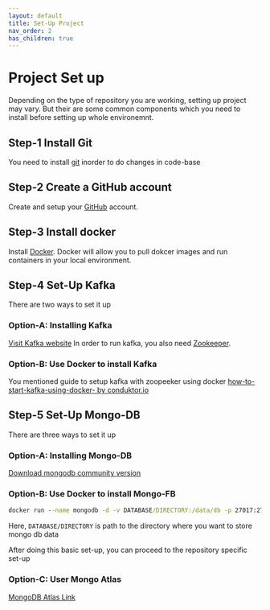 ```yaml
---
layout: default
title: Set-Up Project
nav_order: 2
has_children: true
---
```

# Project Set up

Depending on the type of repository you are working, setting up project may vary. But their are some common components which you need to install before setting up whole environemnt.

## Step-1 Install Git

You need to install [git](https://git-scm.com/) inorder to do changes in code-base

## Step-2 Create a GitHub account

Create and setup your [GitHub](https://github.com/) account.

## Step-3 Install docker

Install [Docker](https://www.docker.com/). Docker will allow you to pull dokcer images and run containers in your local environment.

## Step-4 Set-Up Kafka

There are two ways to set it up

### Option-A: Installing Kafka

[Visit Kafka website](https://kafka.apache.org/downloads)
In order to run kafka, you also need [Zookeeper](https://zookeeper.apache.org/).

### Option-B: Use Docker to install Kafka

You mentioned guide to setup kafka with zoopeeker using docker
[how-to-start-kafka-using-docker- by conduktor.io](https://www.conduktor.io/kafka/how-to-start-kafka-using-docker/)

## Step-5 Set-Up Mongo-DB

There are three ways to set it up

### Option-A: Installing Mongo-DB

[Download mongodb community version](https://www.mongodb.com/download-center/community/releases)

### Option-B: Use Docker to install Mongo-FB

```cmd
docker run --name mongodb -d -v DATABASE/DIRECTORY:/data/db -p 27017:27017 mongo
```

Here, `DATABASE/DIRECTORY` is path to the directory where you want to store mongo db data

After doing this basic set-up, you can proceed to the repository specific set-up

### Option-C: User Mongo Atlas

[MongoDB Atlas Link](https://www.mongodb.com/atlas)
